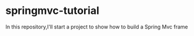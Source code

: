 # springmvc-tutorial
In this repository,I'll start a project to show how to build a Spring Mvc frame
